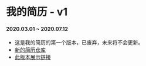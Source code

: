 # 我的简历 - v1

#### 2020.03.01 ~ 2020.07.12
- 这是我的简历的第一个版本，已废弃，未来将不会更新。
- [新的简历仓库](https://github.com/lemonoink/MyResume)
- [此版本展示链接](https://lemonoink.github.io/MyResumeOld-V1/)

<!-- ~~[点击查看](https://resume.haotian.pub)~~ -->